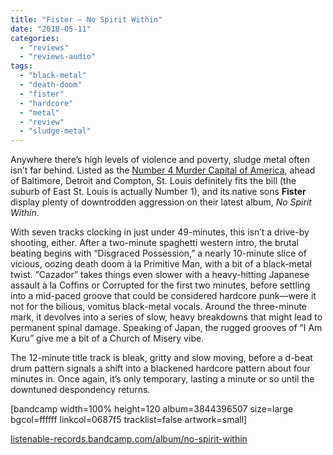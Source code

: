```yaml
---
title: "Fister – No Spirit Within"
date: "2018-05-11"
categories: 
  - "reviews"
  - "reviews-audio"
tags: 
  - "black-metal"
  - "death-doom"
  - "fister"
  - "hardcore"
  - "metal"
  - "review"
  - "sludge-metal"
---
```


Anywhere there’s high levels of violence and poverty, sludge metal often isn’t far behind. Listed as the [Number 4 Murder Capital of America](https://www.neighborhoodscout.com/blog/highest-murder-rate-cities), ahead of Baltimore, Detroit and Compton, St. Louis definitely fits the bill (the suburb of East St. Louis is actually Number 1), and its native sons **Fister** display plenty of downtrodden aggression on their latest album, _No Spirit Within_.

With seven tracks clocking in just under 49-minutes, this isn’t a drive-by shooting, either. After a two-minute spaghetti western intro, the brutal beating begins with “Disgraced Possession,” a nearly 10-minute slice of vicious, oozing death doom à la Primitive Man, with a bit of a black-metal twist. “Cazador” takes things even slower with a heavy-hitting Japanese assault à la Coffins or Corrupted for the first two minutes, before settling into a mid-paced groove that could be considered hardcore punk—were it not for the bilious, vomitus black-metal vocals. Around the three-minute mark, it devolves into a series of slow, heavy breakdowns that might lead to permanent spinal damage. Speaking of Japan, the rugged grooves of “I Am Kuru” give me a bit of a Church of Misery vibe.

The 12-minute title track is bleak, gritty and slow moving, before a d-beat drum pattern signals a shift into a blackened hardcore pattern about four minutes in. Once again, it’s only temporary, lasting a minute or so until the downtuned despondency returns.

\[bandcamp width=100% height=120 album=3844396507 size=large bgcol=ffffff linkcol=0687f5 tracklist=false artwork=small\]

[listenable-records.bandcamp.com/album/no-spirit-within](https://listenable-records.bandcamp.com/album/no-spirit-within)
